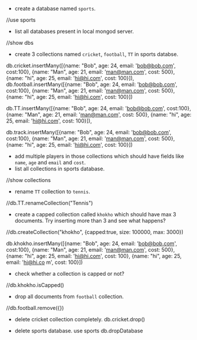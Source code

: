   - create a database named `sports`.

  //use sports

  - list all databases present in local mongod server.

  //show dbs

  - create 3 collections named `cricket`, `football`, `TT` in sports databse.

  db.cricket.insertMany([{name: "Bob", age: 24, email: 'bob@bob.com', cost:100}, {name: "Man", age: 21, email: 'man@man.com', cost: 500}, {name: "hi", age: 25, email: 'hi@hi.com', cost: 100}]), 
  db.football.insertMany([{name: "Bob", age: 
  24, email: 'bob@bob.com', cost:100}, {name: "Man", age: 21, email: 'man@man.com', cost: 500}, {name: "hi", age: 25, email: 'hi@hi.com', cost: 100}])

  db.TT.insertMany([{name: "Bob", age: 24, email: 'bob@bob.com', cost:100}, {name: "Man", age: 21, email: 'man@man.com', cost: 500}, {name: "hi", age: 25, email: 'hi@hi.com', cost: 100}]), 
  
  db.track.insertMany([{name: "Bob", age: 
  24, email: 'bob@bob.com', cost:100}, {name: "Man", age: 21, email: 'man@man.com', cost: 500}, {name: "hi", age: 25, email: 'hi@hi.com', cost: 100}])

  - add multiple players in those collections which should have fields like `name`, `age` and `email` and `cost`.
  - list all collections in sports database.

  //show collections

  - rename `TT` collection to `tennis`.

  //db.TT.renameCollection("Tennis")

  - create a capped collection called `khokho` which should have max 3 documents.
  Try inserting more than 3 and see what happens?

  //db.createCollection("khokho", {capped:true, size: 100000, max: 3000})

  db.khokho.insertMany([{name: "Bob", age: 24, email: 'bob@bob.com', cost:100}, {name: "Man", age: 21, email: 'man@man.com', cost: 500}, {name: "hi", age: 25, email: 'hi@hi.com', cost: 100}, {name: "hi", age: 25, email: 'hi@hi.co
m', cost: 100}])

  - check whether a collection is capped or not?

  //db.khokho.isCapped()

  - drop all documents from `football` collection.

  //db.football.remove({})

  - delete cricket collection completely.
  db.cricket.drop()

  - delete sports database. 
  use sports
  db.dropDatabase
